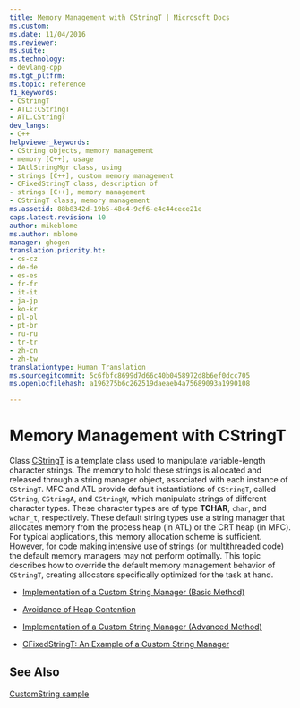 ```yaml
---
title: Memory Management with CStringT | Microsoft Docs
ms.custom: 
ms.date: 11/04/2016
ms.reviewer: 
ms.suite: 
ms.technology:
- devlang-cpp
ms.tgt_pltfrm: 
ms.topic: reference
f1_keywords:
- CStringT
- ATL::CStringT
- ATL.CStringT
dev_langs:
- C++
helpviewer_keywords:
- CString objects, memory management
- memory [C++], usage
- IAtlStringMgr class, using
- strings [C++], custom memory management
- CFixedStringT class, description of
- strings [C++], memory management
- CStringT class, memory management
ms.assetid: 88b8342d-19b5-48c4-9cf6-e4c44cece21e
caps.latest.revision: 10
author: mikeblome
ms.author: mblome
manager: ghogen
translation.priority.ht:
- cs-cz
- de-de
- es-es
- fr-fr
- it-it
- ja-jp
- ko-kr
- pl-pl
- pt-br
- ru-ru
- tr-tr
- zh-cn
- zh-tw
translationtype: Human Translation
ms.sourcegitcommit: 5c6fbfc8699d7d66c40b0458972d8b6ef0dcc705
ms.openlocfilehash: a196275b6c262519daeaeb4a75689093a1990108

---
```

# Memory Management with CStringT
Class [CStringT](../atl-mfc-shared/reference/cstringt-class.md) is a template class used to manipulate variable-length character strings. The memory to hold these strings is allocated and released through a string manager object, associated with each instance of `CStringT`. MFC and ATL provide default instantiations of `CStringT`, called `CString`, `CStringA`, and `CStringW`, which manipulate strings of different character types. These character types are of type **TCHAR**, `char`, and `wchar_t`, respectively. These default string types use a string manager that allocates memory from the process heap (in ATL) or the CRT heap (in MFC). For typical applications, this memory allocation scheme is sufficient. However, for code making intensive use of strings (or multithreaded code) the default memory managers may not perform optimally. This topic describes how to override the default memory management behavior of `CStringT`, creating allocators specifically optimized for the task at hand.  
  
-   [Implementation of a Custom String Manager (Basic Method)](../atl-mfc-shared/implementation-of-a-custom-string-manager-basic-method.md)  
  
-   [Avoidance of Heap Contention](../atl-mfc-shared/avoidance-of-heap-contention.md)  
  
-   [Implementation of a Custom String Manager (Advanced Method)](../atl-mfc-shared/implementation-of-a-custom-string-manager-advanced-method.md)  
  
-   [CFixedStringT: An Example of a Custom String Manager](../atl-mfc-shared/cfixedstringt-example-of-a-custom-string-manager.md)  
  
## See Also  
 [CustomString sample](../visual-cpp-samples.md)




<!--HONumber=Jan17_HO1-->


